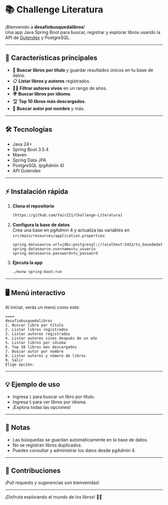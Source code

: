 
# 📚 Challenge Literatura

¡Bienvenido a **desafiobusquedalibros**!  
Una app Java Spring Boot para buscar, registrar y explorar libros usando la API de [Gutendex](https://gutendex.com/books/) y PostgreSQL.

---

## 🚀 Características principales

- 🔎 **Buscar libros por título** y guardar resultados únicos en tu base de datos.
- 📋 **Listar libros y autores** registrados.
- 🧑‍💼 **Filtrar autores vivos** en un rango de años.
- 🌍 **Buscar libros por idioma**.
- 🏆 **Top 10 libros más descargados**.
- 👤 **Buscar autor por nombre** y más.

---

## 🛠️ Tecnologías

- Java 24+
- Spring Boot 3.5.4
- Maven
- Spring Data JPA
- PostgreSQL (pgAdmin 4)
- API Gutendex

---

## ⚡ Instalación rápida

1. **Clona el repositorio**
   ```bash
   (https://github.com/YairZ21/Challenge-Literalura)
   ```

2. **Configura la base de datos**  
   Crea una base en pgAdmin 4 y actualiza las variables en `src/main/resources/application.properties`:
   ```
   spring.datasource.url=jdbc:postgresql://localhost:5432/tu_basededatos
   spring.datasource.username=tu_usuario
   spring.datasource.password=tu_password
   ```

3. **Ejecuta la app**
   ```bash
   ./mvnw spring-boot:run
   ```

---

## 🖥️ Menú interactivo

Al iniciar, verás un menú como este:

```
====
desafiobusquedalibros
1. Buscar libro por título
2. Listar libros registrados
3. Listar autores registrados
4. Listar autores vivos después de un año
5. Listar libros por idioma
6. Top 10 libros más descargados
7. Buscar autor por nombre
8. Listar autores y número de libros
9. Salir
Elige opción:
```

---

## 💡 Ejemplo de uso

- Ingresa `1` para buscar un libro por título.
- Ingresa `5` para ver libros por idioma.
- ¡Explora todas las opciones!

---

## 📝 Notas

- Las búsquedas se guardan automáticamente en la base de datos.
- No se registran libros duplicados.
- Puedes consultar y administrar los datos desde pgAdmin 4.

---

## 🤝 Contribuciones

¡Pull requests y sugerencias son bienvenidas!

---



¡Disfruta explorando el mundo de los libros! 📖✨
```
